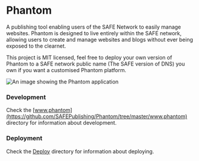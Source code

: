 # Phantom

A publishing tool enabling users of the SAFE Network to easily manage websites. Phantom is designed to live entirely within the SAFE network, allowing users to create and manage websites and blogs without ever being exposed to the clearnet.

This project is MIT licensed, feel free to deploy your own version of Phantom to a SAFE network public name (The SAFE version of DNS) you own if you want a customised Phantom platform.

![An image showing the Phantom application](https://github.com/SAFEPublishing/Phantom/blob/master/www.phantom/public/img/posts.png)

### Development

Check the [www.phantom](https://github.com/SAFEPublishing/Phantom/tree/master/www.phantom) directory for information about development.

### Deployment

Check the [Deploy](https://github.com/SAFEPublishing/Phantom/tree/master/deploy) directory for information about deploying.
